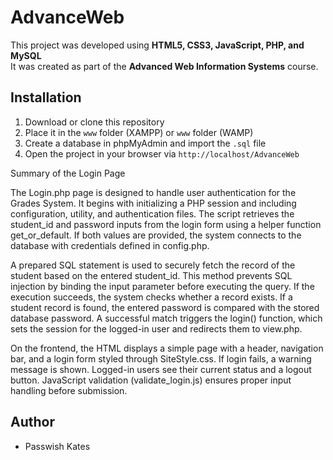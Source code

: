 # AdvanceWeb

This project was developed using **HTML5, CSS3, JavaScript, PHP, and MySQL**  
It was created as part of the **Advanced Web Information Systems** course.  

## Installation
1. Download or clone this repository  
2. Place it in the `www` folder (XAMPP) or `www` folder (WAMP)  
3. Create a database in phpMyAdmin and import the `.sql` file  
4. Open the project in your browser via `http://localhost/AdvanceWeb`

Summary of the Login Page 

The Login.php page is designed to handle user authentication for the Grades System. It begins with initializing a PHP session and including configuration, utility, and authentication files. The script retrieves the student_id and password inputs from the login form using a helper function get_or_default. If both values are provided, the system connects to the database with credentials defined in config.php.

A prepared SQL statement is used to securely fetch the record of the student based on the entered student_id. This method prevents SQL injection by binding the input parameter before executing the query. If the execution succeeds, the system checks whether a record exists. If a student record is found, the entered password is compared with the stored database password. A successful match triggers the login() function, which sets the session for the logged-in user and redirects them to view.php.

On the frontend, the HTML displays a simple page with a header, navigation bar, and a login form styled through SiteStyle.css. If login fails, a warning message is shown. Logged-in users see their current status and a logout button. JavaScript validation (validate_login.js) ensures proper input handling before submission.

## Author
- Passwish Kates

